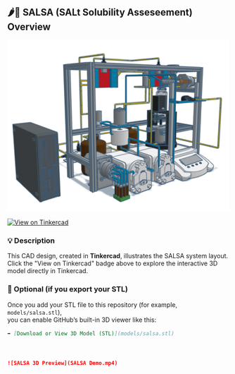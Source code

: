 ## 🌶️💃 SALSA (SALt Solubility Asseseement) Overview

![Figure caption](SALSA.png)

[![View on Tinkercad](https://img.shields.io/badge/View_on-Tinkercad-blue?logo=tinkercad)](https://www.tinkercad.com/things/hDfqXV61bJv-salsa?sharecode=YJTL68Jkb8FKqE5ZNH3yYRmwnFiBkBHt6frKfPDzQME)

### 💡 Description
This CAD design, created in **Tinkercad**, illustrates the SALSA system layout.  
Click the "View on Tinkercad" badge above to explore the interactive 3D model directly in Tinkercad.

### 📂 Optional (if you export your STL)
Once you add your STL file to this repository (for example, `models/salsa.stl`),  
you can enable GitHub’s built-in 3D viewer like this:

```markdown
➡️ [Download or View 3D Model (STL)](models/salsa.stl)



![SALSA 3D Preview](SALSA Demo.mp4)
